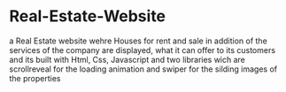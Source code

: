 # Real-Estate-Website
a Real Estate website wehre Houses for rent and sale  in addition of the services of the company  are displayed, what it can offer to its customers and its built with Html, Css, Javascript and two libraries wich are scrollreveal for the loading animation and swiper for the silding images of the properties
